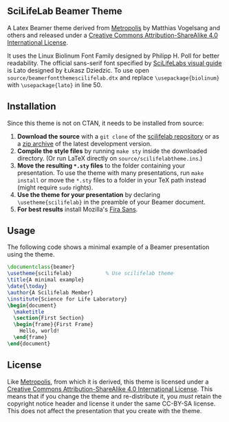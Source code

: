 ## SciLifeLab Beamer Theme

A Latex Beamer theme derived from [Metropolis](https://github.com/matze/mtheme) by
Matthias Vogelsang and others and released under a [Creative Commons Attribution-ShareAlike
4.0 International License](http://creativecommons.org/licenses/by-sa/4.0/).

It uses the Linux Biolinum Font Family designed by Philipp H. Poll for better readability.
The official sans-serif font specified by [SciLifeLabs visual guide](https://www.scilifelab.se/community-pages/resources/visual-identity/) is Lato designed by Łukasz Dziedzic. To use open `source/beamerfontthemescilifelab.dtx` and replace `\usepackage{biolinum}` with `\usepackage{lato}` in line 50.

## Installation

Since this theme is not on CTAN, it needs to be installed from source:

1. **Download the source** with a `git clone` of the [scilifelab repository](https://github.com/MatthiasZepper/beamer-scilifelab)
   or as a [zip archive](https://github.com/MatthiasZepper/beamer-scilifelab/archive/main.zip) of
   the latest development version.
2. **Compile the style files** by running `make sty` inside the downloaded
    directory. (Or run LaTeX directly on `source/scilifelabtheme.ins`.)
3. **Move the resulting `*.sty` files** to the folder containing your
   presentation. To use the theme with many presentations, run `make install`
   or move the `*.sty` files to a folder in your TeX path instead (might require
   `sudo` rights).
4. **Use the theme for your presentation** by declaring `\usetheme{scilifelab}` in
    the preamble of your Beamer document.
5. **For best results** install Mozilla's [Fira Sans](https://github.com/bBoxType/FiraSans).


## Usage

The following code shows a minimal example of a Beamer presentation using the theme.

```latex
\documentclass{beamer}
\usetheme{scilifelab}           % Use scilifelab theme
\title{A minimal example}
\date{\today}
\author{A Scilifelab Member}
\institute{Science for Life Laboratory}
\begin{document}
  \maketitle
  \section{First Section}
  \begin{frame}{First Frame}
    Hello, world!
  \end{frame}
\end{document}
```

## License

Like [Metropolis](https://github.com/matze/mtheme), from which it is derived,
this theme is licensed under a [Creative Commons Attribution-ShareAlike
4.0 International License](http://creativecommons.org/licenses/by-sa/4.0/). This
means that if you change the theme and re-distribute it, you *must* retain the
copyright notice header and license it under the same CC-BY-SA license. This
does not affect the presentation that you create with the theme.
